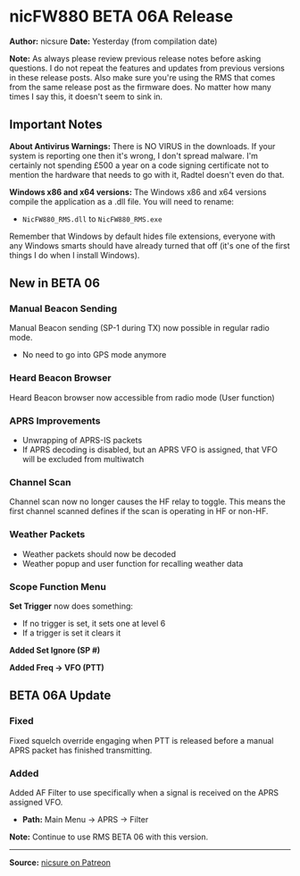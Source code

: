 # nicFW880 BETA 06A Release

**Author:** nicsure
**Date:** Yesterday (from compilation date)

**Note:** As always please review previous release notes before asking questions. I do not repeat the features and updates from previous versions in these release posts. Also make sure you're using the RMS that comes from the same release post as the firmware does. No matter how many times I say this, it doesn't seem to sink in.

## Important Notes

**About Antivirus Warnings:**
There is NO VIRUS in the downloads. If your system is reporting one then it's wrong, I don't spread malware. I'm certainly not spending £500 a year on a code signing certificate not to mention the hardware that needs to go with it, Radtel doesn't even do that.

**Windows x86 and x64 versions:**
The Windows x86 and x64 versions compile the application as a .dll file. You will need to rename:
- `NicFW880_RMS.dll` to `NicFW880_RMS.exe`

Remember that Windows by default hides file extensions, everyone with any Windows smarts should have already turned that off (it's one of the first things I do when I install Windows).

## New in BETA 06

### Manual Beacon Sending
Manual Beacon sending (SP-1 during TX) now possible in regular radio mode.
- No need to go into GPS mode anymore

### Heard Beacon Browser
Heard Beacon browser now accessible from radio mode (User function)

### APRS Improvements
- Unwrapping of APRS-IS packets
- If APRS decoding is disabled, but an APRS VFO is assigned, that VFO will be excluded from multiwatch

### Channel Scan
Channel scan now no longer causes the HF relay to toggle. This means the first channel scanned defines if the scan is operating in HF or non-HF.

### Weather Packets
- Weather packets should now be decoded
- Weather popup and user function for recalling weather data

### Scope Function Menu

**Set Trigger** now does something:
- If no trigger is set, it sets one at level 6
- If a trigger is set it clears it

**Added Set Ignore (SP #)**

**Added Freq → VFO (PTT)**

## BETA 06A Update

### Fixed
Fixed squelch override engaging when PTT is released before a manual APRS packet has finished transmitting.

### Added
Added AF Filter to use specifically when a signal is received on the APRS assigned VFO.
- **Path:** Main Menu → APRS → Filter

**Note:** Continue to use RMS BETA 06 with this version.

---

**Source:** [nicsure on Patreon](https://www.patreon.com/c/nicsure/posts)

